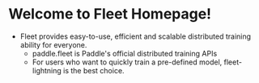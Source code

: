 # Welcome to Fleet Homepage!

- Fleet provides easy-to-use, efficient and scalable distributed training ability for everyone.
  - paddle.fleet is Paddle's official distributed training APIs
  - For users who want to quickly train a pre-defined model, fleet-lightning is the best choice.


  